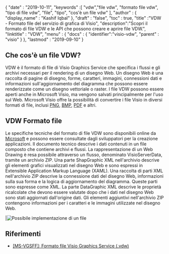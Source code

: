 {
  "date" : "2019-10-11",
  "keywords" :[ "vdw","file vdw", "formato file vdw", "tipo di file vdw", "file", "tipo", "cos'è un file vdw" ],
  "author" : {
    "display_name" : "Kashif Iqbal"
},
  "draft" : "false",
  "toc" : true,
  "title" :"VDW - Formato file del servizio di grafica di Visio",
  "description":"Scopri il formato di file VDW e le API che possono creare e aprire file VDW.",
  "linktitle" : "VDW",
  "menu" : {
    "docs" : {
      "identifier":"visio-vdw",
      "parent" : "visio"
}
},
  "lastmod" : "2019-09-10"
}
## Che cos'è un file VDW?

VDW è il formato di file di Visio Graphics Service che specifica i flussi e gli archivi necessari per il rendering di un disegno Web. Un disegno Web è una raccolta di pagine di disegno, forme, caratteri, immagini, connessioni dati e informazioni sull'aggiornamento del diagramma che possono essere renderizzate come un disegno vettoriale o raster. I file VDW possono essere aperti anche in Microsoft Visio, ma vengono salvati principalmente per l'uso sul Web. Microsoft Visio offre la possibilità di convertire i file Visio in diversi formati di file, inclusi [PNG](/it/image/png/), [BMP](/it/image/bmp/), [PDF](/it/pdf/) e altri.

## **VDW** Formato file

Le specifiche tecniche del formato di file VDW sono disponibili online da [Microsoft](https://msdn.microsoft.com/en-us/library/dd924076(v#office.12).aspx) e possono essere consultate dagli sviluppatori per la creazione applicazioni. Il documento tecnico descrive i dati contenuti in un file composto che contiene archivi e flussi. La rappresentazione di un Web Drawing è resa possibile attraverso un flusso, denominato VisioServerData, tramite un archivio ZIP. Una parte ShapGraphic XML nell'archivio descrive gli elementi grafici visualizzati nel disegno Web e sono espressi in Extensible Application Markup Language (XAML). Una raccolta di parti XML nell'archivio ZIP descrive la connessione dati del disegno Web, informazioni sulla sua forma e la logica di aggiornamento del diagramma. Queste parti sono espresse come XML. La parte DataGraphic XML descrive le proprietà ricalcolate che devono essere valutate dopo che i dati nel disegno Web sono stati aggiornati dall'origine dati. Gli elementi aggiuntivi nell'archivio ZIP contengono informazioni per i caratteri e le immagini utilizzate nel disegno Web.

|![Possibile implementazione di un file](/it/web/vdw.png "Possibile implementazione di un file")

## Riferimenti

* [[MS-VGSFF]: Formato file Visio Graphics Service (.vdw)](https://msdn.microsoft.com/en-us/library/dd924076(v#office.12).aspx)

